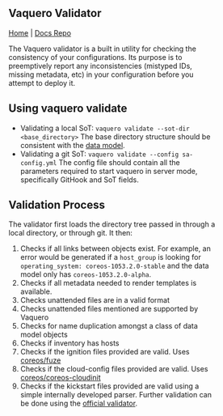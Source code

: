 <head>
            <meta charset="UTF-8">
            <!--[if IE]><meta http-equiv="X-UA-Compatible" content="IE=edge"><![endif]-->
            <meta name="viewport" content="width=device-width, initial-scale=1.0">
            <title>Vaquero Validator</title>
            <link rel="stylesheet" type="text/css" href="../doc.css">
            <link rel="stylesheet" href="https://fonts.googleapis.com/css?family=Open+Sans:300,300italic,400,400italic,600,600italic%7CNoto+Serif:400,400italic,700,700italic%7CDroid+Sans+Mono:400">
                      <link rel='shortcut icon' href='cow.png' type='image/x-icon'/ >
            <style>
                .markdown-body {
                    box-sizing: border-box;
                    min-width: 200px;
                    max-width: 1200px;
                    margin: 0 auto;
                    padding: 45px;
                }
            </style>
</head><article class="markdown-body">

# Vaquero Validator

[Home](https://ciscocloud.github.io/vaquero-docs/) | [Docs Repo](https://github.com/CiscoCloud/vaquero-docs/tree/master)

The Vaquero validator is a built in utility for checking the consistency of your configurations. Its purpose is to preemptively report any inconsistencies (mistyped IDs, missing metadata, etc) in your configuration before you attempt to deploy it.

## Using vaquero validate

- Validating a local SoT: `vaquero validate --sot-dir <base_directory>` The base directory structure should be consistent with the [data model](data-model-howto.html).
- Validating a git SoT: `vaquero validate --config sa-config.yml` The config file should contain all the parameters required to start vaquero in server mode, specifically GitHook and SoT fields.

## Validation Process

The validator first loads the directory tree passed in through a local directory, or through git. It then:

1. Checks if all links between objects exist. For example, an error would be generated if a `host_group` is looking for `operating_system: coreos-1053.2.0-stable` and the data model only has `coreos-1053.2.0-alpha`.
2. Checks if all metadata needed to render templates is available.
3. Checks unattended files are in a valid format
4. Checks unattended files mentioned are supported by Vaquero
5. Checks for name duplication amongst a class of data model objects
6. Checks if inventory has hosts
7. Checks if the ignition files provided are valid. Uses [coreos/fuze](https://github.com/coreos/fuze/tree/master/config)
8. Checks if the cloud-config files provided are valid. Uses [coreos/coreos-cloudinit](github.com/coreos/coreos-cloudinit/config)
9. Checks if the kickstart files provided are valid using a simple internally developed parser. Further validation can be done using the [official validator](http://fedoraproject.org/wiki/Pykickstart).
